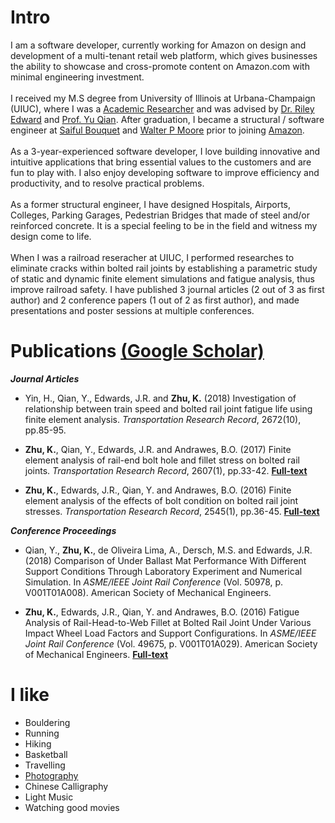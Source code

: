 
# Intro

I am a software developer, currently working for Amazon on design and development of a multi-tenant retail web platform, which gives businesses the ability to showcase and cross-promote content on Amazon.com with minimal engineering investment.
<br />
<br />
I received my M.S degree from University of Illinois at Urbana-Champaign (UIUC), where I was a [Academic Researcher](https://railtec.illinois.edu/member/kaijun-zhu/) and was advised by [Dr. Riley Edward](https://railtec.illinois.edu/member/j-riley-edwards/) and [Prof. Yu Qian](https://sc.edu/study/colleges_schools/engineering_and_computing/faculty-staff/qian_yu.php). After graduation, I became a structural / software engineer at [Saiful Bouquet](https://www.saifulbouquet.com/) and [Walter P Moore](https://www.walterpmoore.com/) prior to joining [Amazon](https://www.amazon.com/).
<br />
<br />
As a 3-year-experienced software developer, I love building innovative and intuitive applications that bring essential values to the customers and are fun to play with. I also enjoy developing software to improve efficiency and productivity, and to resolve practical problems. 
<br />
<br />
As a former structural engineer, I have designed Hospitals, Airports, Colleges, Parking Garages, Pedestrian Bridges that made of steel and/or reinforced concrete. It is a special feeling to be in the field and witness my design come to life.
<br />
<br />
When I was a railroad reseracher at UIUC, I performed researches to eliminate cracks within bolted rail joints by establishing a parametric study of static and dynamic finite element simulations and fatigue analysis, thus improve railroad safety. I have published 3 journal articles (2 out of 3 as first author) and 2 conference papers (1 out of 2 as first author), and made presentations and poster sessions at multiple conferences.

# Publications [(Google Scholar)](https://scholar.google.com/citations?user=n5HBwzgAAAAJ&hl=en)
***Journal Articles***
<br />
- Yin, H., Qian, Y., Edwards, J.R. and **Zhu, K.** (2018) Investigation of relationship between train speed and bolted rail joint fatigue life using finite element analysis. *Transportation Research Record*, 2672(10), pp.85-95.

- **Zhu, K.**, Qian, Y., Edwards, J.R. and Andrawes, B.O. (2017) Finite element analysis of rail-end bolt hole and fillet stress on bolted rail joints. *Transportation Research Record*, 2607(1), pp.33-42. [**Full-text**](https://railtec.illinois.edu/wp/wp-content/uploads/pdf-archive/Zhu-et-al-2017-TRB-17-06457-TRR-Final.pdf)

- **Zhu, K.**, Edwards, J.R., Qian, Y. and Andrawes, B.O. (2016) Finite element analysis of the effects of bolt condition on bolted rail joint stresses. *Transportation Research Record*, 2545(1), pp.36-45. [**Full-text**](https://railtec.illinois.edu/wp/wp-content/uploads/pdf-archive/Zhu-et-al-2016-TRB-16-4109-TRR-final.pdf)

***Conference Proceedings***
<br />
- Qian, Y., **Zhu, K.**, de Oliveira Lima, A., Dersch, M.S. and Edwards, J.R. (2018) Comparison of Under Ballast Mat Performance With Different Support Conditions Through Laboratory Experiment and Numerical Simulation. In *ASME/IEEE Joint Rail Conference* (Vol. 50978, p. V001T01A008). American Society of Mechanical Engineers.

- **Zhu, K.**, Edwards, J.R., Qian, Y. and Andrawes, B.O. (2016) Fatigue Analysis of Rail-Head-to-Web Fillet at Bolted Rail Joint Under Various Impact Wheel Load Factors and Support Configurations. In *ASME/IEEE Joint Rail Conference* (Vol. 49675, p. V001T01A029). American Society of Mechanical Engineers. [**Full-text**](https://railtec.illinois.edu/wp/wp-content/uploads/pdf-archive/Zhu-et-al-2016-JRC-5802[1].pdf)

# I like

- Bouldering
- Running
- Hiking
- Basketball
- Travelling
- [Photography](https://www.instagram.com/kevinzhu000/)
- Chinese Calligraphy
- Light Music
- Watching good movies